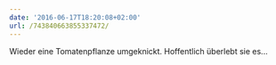 ```yaml
---
date: '2016-06-17T18:20:08+02:00'
url: /743840663855337472/
---
```

Wieder eine Tomatenpflanze umgeknickt. Hoffentlich überlebt sie es...
